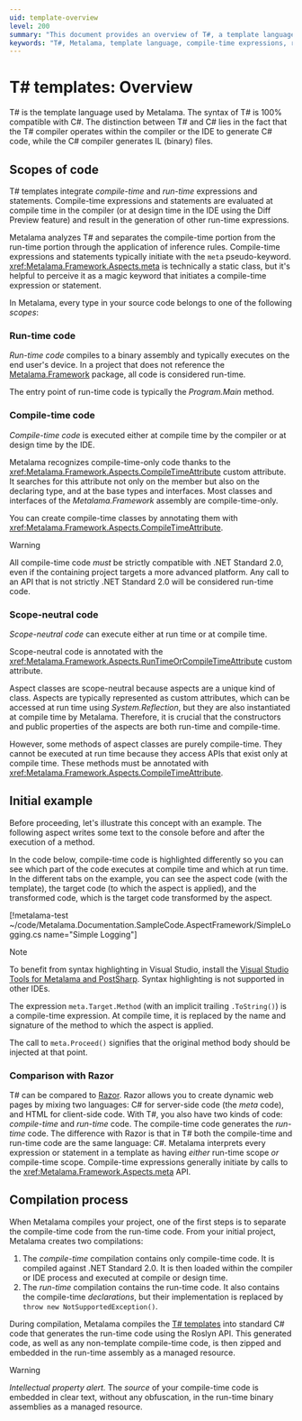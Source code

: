 ```yaml
---
uid: template-overview
level: 200
summary: "This document provides an overview of T#, a template language used by Metalama, which is fully compatible with C#. It details how T# integrates compile-time and run-time expressions and statements, and outlines the different scopes of code: run-time, compile-time, and scope-neutral. The document also compares T# to Razor and explains the compilation process."
keywords: "T#, Metalama, template language, compile-time expressions, run-time expressions, compile-time code, run-time code, scope-neutral code, compilation process"
---
```


# T# templates: Overview

T# is the template language used by Metalama. The syntax of T# is 100% compatible with C#. The distinction between T# and C# lies in the fact that the T# compiler operates within the compiler or the IDE to generate C# code, while the C# compiler generates IL (binary) files.

## Scopes of code

T# templates integrate _compile-time_ and _run-time_ expressions and statements. Compile-time expressions and statements are evaluated at compile time in the compiler (or at design time in the IDE using the Diff Preview feature) and result in the generation of other run-time expressions.

Metalama analyzes T# and separates the compile-time portion from the run-time portion through the application of inference rules. Compile-time expressions and statements typically initiate with the `meta` pseudo-keyword. <xref:Metalama.Framework.Aspects.meta> is technically a static class, but it's helpful to perceive it as a magic keyword that initiates a compile-time expression or statement.

In Metalama, every type in your source code belongs to one of the following _scopes_:

### Run-time code

_Run-time code_ compiles to a binary assembly and typically executes on the end user's device. In a project that does not reference the [Metalama.Framework](https://www.nuget.org/packages/Metalama.Framework) package, all code is considered run-time.

The entry point of run-time code is typically the _Program.Main_ method.

### Compile-time code

_Compile-time code_ is executed either at compile time by the compiler or at design time by the IDE.

Metalama recognizes compile-time-only code thanks to the <xref:Metalama.Framework.Aspects.CompileTimeAttribute> custom attribute. It searches for this attribute not only on the member but also on the declaring type, and at the base types and interfaces. Most classes and interfaces of the _Metalama.Framework_ assembly are compile-time-only.

You can create compile-time classes by annotating them with <xref:Metalama.Framework.Aspects.CompileTimeAttribute>.

> [!WARNING]
> All compile-time code _must_ be strictly compatible with .NET Standard 2.0, even if the containing project targets a more advanced platform. Any call to an API that is not strictly .NET Standard 2.0 will be considered run-time code.

### Scope-neutral code

_Scope-neutral code_ can execute either at run time or at compile time.

Scope-neutral code is annotated with the <xref:Metalama.Framework.Aspects.RunTimeOrCompileTimeAttribute> custom attribute.

Aspect classes are scope-neutral because aspects are a unique kind of class. Aspects are typically represented as custom attributes, which can be accessed at run time using _System.Reflection_, but they are also instantiated at compile time by Metalama. Therefore, it is crucial that the constructors and public properties of the aspects are both run-time and compile-time.

However, some methods of aspect classes are purely compile-time. They cannot be executed at run time because they access APIs that exist only at compile time. These methods must be annotated with <xref:Metalama.Framework.Aspects.CompileTimeAttribute>.

## Initial example

Before proceeding, let's illustrate this concept with an example. The following aspect writes some text to the console before and after the execution of a method.

In the code below, compile-time code is highlighted <span class="metalamaClassification_CompileTime">differently</span> so you can see which part of the code executes at compile time and which at run time. In the different tabs on the example, you can see the aspect code (with the template), the target code (to which the aspect is applied), and the transformed code, which is the target code transformed by the aspect.

[!metalama-test ~/code/Metalama.Documentation.SampleCode.AspectFramework/SimpleLogging.cs name="Simple Logging"]

> [!NOTE]
> To benefit from syntax highlighting in Visual Studio, install the [Visual Studio Tools for Metalama and PostSharp](https://www.postsharp.net/links/download-unified-vsx). Syntax highlighting is not supported in other IDEs.

The expression `meta.Target.Method` (with an implicit trailing `.ToString()`) is a compile-time expression. At compile time, it is replaced by the name and signature of the method to which the aspect is applied.

The call to `meta.Proceed()` signifies that the original method body should be injected at that point.

### Comparison with Razor

T# can be compared to [Razor](https://learn.microsoft.com/aspnet/core/mvc/views/razor). Razor allows you to create dynamic web pages by mixing two languages: C# for server-side code (the _meta_ code), and HTML for client-side code. With T#, you also have two kinds of code: _compile-time_ and _run-time_ code. The compile-time code generates the _run-time_ code. The difference with Razor is that in T# both the compile-time and run-time code are the same language: C#. Metalama interprets every expression or statement in a template as having _either_ run-time scope _or_ compile-time scope. Compile-time expressions generally initiate by calls to the <xref:Metalama.Framework.Aspects.meta> API.

## Compilation process

When Metalama compiles your project, one of the first steps is to separate the compile-time code from the run-time code. From your initial project, Metalama creates two compilations:

1. The _compile-time_ compilation contains only compile-time code. It is compiled against .NET Standard 2.0. It is then loaded within the compiler or IDE process and executed at compile or design time.
2. The _run-time_ compilation contains the run-time code. It also contains the compile-time _declarations_, but their implementation is replaced by `throw new NotSupportedException()`.

During compilation, Metalama compiles the [T# templates](xref:templates) into standard C# code that generates the run-time code using the Roslyn API. This generated code, as well as any non-template compile-time code, is then zipped and embedded in the run-time assembly as a managed resource.

> [!WARNING]
> *Intellectual property alert.* The _source_ of your compile-time code is embedded in clear text, without any obfuscation, in the run-time binary assemblies as a managed resource.



